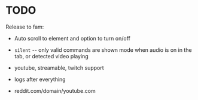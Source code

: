 TODO
===
Release to fam:

* Auto scroll to element and option to turn on/off
* `silent` -- only valid commands are shown mode when audio is on in the tab, or detected video playing
* youtube, streamable, twitch support
* logs after everything


* reddit.com/domain/youtube.com
